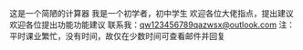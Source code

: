 这是一个简陋的计算器
我是一个初学者，初中学生
欢迎各位大佬指点，提出建议
欢迎各位提出功能功能建议
联系我：qw123456789qazwsx@outlook.com
注：平时课业繁忙，没有时间，故仅在少数时间可查看邮件并回复
